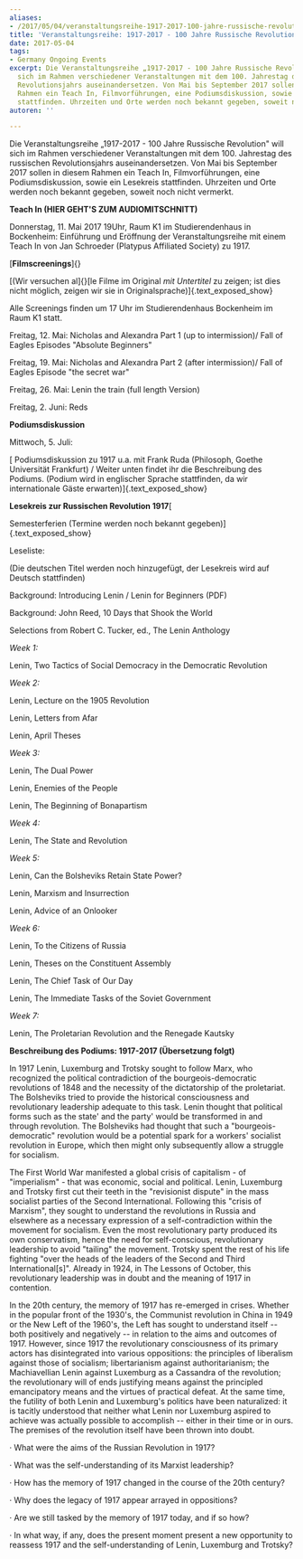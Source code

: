 ```yaml
---
aliases:
- /2017/05/04/veranstaltungsreihe-1917-2017-100-jahre-russische-revolution
title: 'Veranstaltungsreihe: 1917-2017 - 100 Jahre Russische Revolution'
date: 2017-05-04
tags:
- Germany Ongoing Events
excerpt: Die Veranstaltungsreihe „1917-2017 - 100 Jahre Russische Revolution" will
  sich im Rahmen verschiedener Veranstaltungen mit dem 100. Jahrestag des russischen
  Revolutionsjahrs auseinandersetzen. Von Mai bis September 2017 sollen in diesem
  Rahmen ein Teach In, Filmvorführungen, eine Podiumsdiskussion, sowie ein Lesekreis
  stattfinden. Uhrzeiten und Orte werden noch bekannt gegeben, soweit noch nicht vermerkt.
autoren: ''

---
```

Die Veranstaltungsreihe „1917-2017 - 100 Jahre Russische Revolution" will sich im Rahmen verschiedener Veranstaltungen mit dem 100. Jahrestag des russischen Revolutionsjahrs auseinandersetzen. Von Mai bis September 2017 sollen in diesem Rahmen ein Teach In, Filmvorführungen, eine Podiumsdiskussion, sowie ein Lesekreis stattfinden. Uhrzeiten und Orte werden noch bekannt gegeben, soweit noch nicht vermerkt.

**Teach In (HIER GEHT'S ZUM AUDIOMITSCHNITT)**

Donnerstag, 11. Mai 2017 19Uhr, Raum K1 im Studierendenhaus in Bockenheim: Einführung und Eröffnung der Veranstaltungsreihe mit einem Teach In von Jan Schroeder (Platypus Affiliated Society) zu 1917.

[**Filmscreenings**]{}

[(Wir versuchen al]{}[le Filme im Original *mit Untertitel* zu zeigen;
ist dies nicht möglich, zeigen wir sie in
Originalsprache)]{.text_exposed_show}

Alle Screenings finden um 17 Uhr im Studierendenhaus Bockenheim im Raum
K1 statt.

Freitag, 12. Mai: Nicholas and Alexandra Part 1 (up to intermission)/
Fall of Eagles Episodes "Absolute Beginners"

Freitag, 19. Mai: Nicholas and Alexandra Part 2 (after intermission)/
Fall of Eagles Episode "the secret war"

Freitag, 26. Mai: Lenin the train (full length Version)

Freitag, 2. Juni: Reds

**Podiumsdiskussion**

Mittwoch, 5. Juli:

[ Podiumsdiskussion zu 1917 u.a. mit Frank Ruda (Philosoph, Goethe
Universität Frankfurt) / Weiter unten findet ihr die Beschreibung des
Podiums. (Podium wird in englischer Sprache stattfinden, da wir
internationale Gäste erwarten)]{.text_exposed_show}

**Lesekreis zur Russischen Revolution 1917**[

Semesterferien (Termine werden noch bekannt
gegeben)]{.text_exposed_show}

Leseliste:

(Die deutschen Titel werden noch hinzugefügt, der Lesekreis wird auf
Deutsch stattfinden)

Background: Introducing Lenin / Lenin for Beginners (PDF)

Background: John Reed, 10 Days that Shook the World

Selections from Robert C. Tucker, ed., The Lenin Anthology

*Week 1:*

Lenin, Two Tactics of Social Democracy in the Democratic Revolution

*Week 2:*

Lenin, Lecture on the 1905 Revolution

Lenin, Letters from Afar

Lenin, April Theses

*Week 3:*

Lenin, The Dual Power

Lenin, Enemies of the People

Lenin, The Beginning of Bonapartism

*Week 4:*

Lenin, The State and Revolution

*Week 5:*

Lenin, Can the Bolsheviks Retain State Power?

Lenin, Marxism and Insurrection

Lenin, Advice of an Onlooker

*Week 6:*

Lenin, To the Citizens of Russia

Lenin, Theses on the Constituent Assembly

Lenin, The Chief Task of Our Day

Lenin, The Immediate Tasks of the Soviet Government

*Week 7:*

Lenin, The Proletarian Revolution and the Renegade Kautsky

**Beschreibung des Podiums: 1917-2017 (Übersetzung folgt)**

In 1917 Lenin, Luxemburg and Trotsky sought to follow Marx, who recognized the political contradiction of the bourgeois-democratic
revolutions of 1848 and the necessity of the dictatorship of the
proletariat. The Bolsheviks tried to provide the historical
consciousness and revolutionary leadership adequate to this task. Lenin
thought that political forms such as the state' and the party' would
be transformed in and through revolution. The Bolsheviks had thought
that such a "bourgeois-democratic" revolution would be a potential spark
for a workers' socialist revolution in Europe, which then might only
subsequently allow a struggle for socialism.

The First World War manifested a global crisis of capitalism - of
"imperialism" - that was economic, social and political. Lenin,
Luxemburg and Trotsky first cut their teeth in the "revisionist dispute"
in the mass socialist parties of the Second International. Following
this "crisis of Marxism", they sought to understand the revolutions in
Russia and elsewhere as a necessary expression of a self-contradiction
within the movement for socialism. Even the most revolutionary party
produced its own conservatism, hence the need for self-conscious,
revolutionary leadership to avoid "tailing" the movement. Trotsky spent
the rest of his life fighting "over the heads of the leaders of the
Second and Third International[s]". Already in 1924, in The Lessons of
October, this revolutionary leadership was in doubt and the meaning of
1917 in contention.

In the 20th century, the memory of 1917 has re-emerged in crises.
Whether in the popular front of the 1930's, the Communist revolution in
China in 1949 or the New Left of the 1960's, the Left has sought to
understand itself -- both positively and negatively -- in relation to the
aims and outcomes of 1917. However, since 1917 the revolutionary
consciousness of its primary actors has disintegrated into various
oppositions: the principles of liberalism against those of socialism;
libertarianism against authoritarianism; the Machiavellian Lenin against
Luxemburg as a Cassandra of the revolution; the revolutionary will of
ends justifying means against the principled emancipatory means and the
virtues of practical defeat. At the same time, the futility of both
Lenin and Luxemburg's politics have been naturalized: it is tacitly
understood that neither what Lenin nor Luxemburg aspired to achieve was
actually possible to accomplish -- either in their time or in ours. The
premises of the revolution itself have been thrown into doubt.

· What were the aims of the Russian Revolution in 1917?

· What was the self-understanding of its Marxist leadership?

· How has the memory of 1917 changed in the course of the 20th century?

· Why does the legacy of 1917 appear arrayed in oppositions?

· Are we still tasked by the memory of 1917 today, and if so how?

· In what way, if any, does the present moment present a new opportunity
to reassess 1917 and the self-understanding of Lenin, Luxemburg and
Trotsky?
